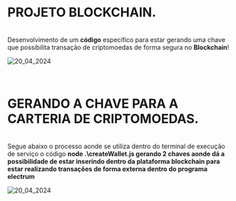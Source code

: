 <h1>PROJETO BLOCKCHAIN.</h1>
<BR>
Desenvolvimento de um <b>código</b> específico para estar gerando uma chave que possibilita transação de criptomoedas de forma segura no <b>Blockchain</b>!

<br>

![20_04_2024](https://github.com/paschoalavare/projetoblockchain/assets/101903228/36fe0e73-e0d5-4b93-b886-a0c3aba29637)

<br>

<h1>GERANDO A CHAVE PARA A CARTERIA DE CRIPTOMOEDAS.</h1>
<br>
Segue abaixo o processo aonde se utiliza dentro do terminal de execução de serviço o código <b>node .\createWallet.js gerando 2 chaves aonde dá a possibilidade de estar inserindo dentro da plataforma blockchain para estar realizando transações de forma externa dentro do programa electrum</b>
<br>

![20_04_2024](https://github.com/paschoalavare/projetoblockchain/assets/101903228/9208ddc8-1ef9-437b-8599-2a6d298ab0b4)

<br>
